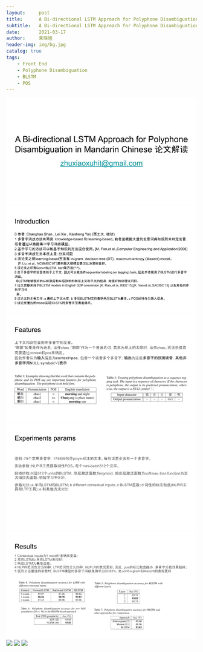 ```yaml
---
layout:     post
title:      A Bi-directional LSTM Approach for Polyphone Disambiguation in Mandarin Chinese论文解读 
subtitle:   A Bi-directional LSTM Approach for Polyphone Disambiguation in Mandarin Chinese
date:       2021-03-17
author:     朱晓旭
header-img: img/bg.jpg
catalog: true
tags:
    - Front End
    - Polyphone Disambiguation
    - BLSTM
    - POS
---
```

![](/img/poly2_xielei_npu_1.jpg)
![](/img/poly2_xielei_npu_2.jpg)
![](/img/poly2_xielei_npu_3.jpg)
![](/img/poly2_xielei_npu_4.jpg)
![](/img/poly2_xielei_npu_5.jpg)
![](/img/poly2_xielei_npu_6.jpg)
![](/img/poly2_xielei_npu_7.jpg)
![](/img/poly2_xielei_npu_8.jpg)


